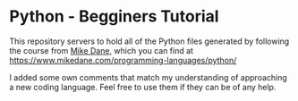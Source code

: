<h1> Python - Begginers Tutorial </h1>

This repository servers to hold all of the Python files generated by following the course from 
<a href="https://twitter.com/mike_dane?lang=es">Mike Dane</a>, which you can find at https://www.mikedane.com/programming-languages/python/

I added some own comments that match my understanding of approaching a new coding language. 
Feel free to use them if they can be of any help. 
